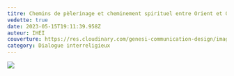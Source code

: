 ```yaml
---
titre: Chemins de pèlerinage et cheminement spirituel entre Orient et Occident
vedette: true
date: 2023-05-15T19:11:39.958Z
auteur: IHEI
couverture: https://res.cloudinary.com/genesi-communication-design/image/upload/v1684177982/Chemins_de_pelerinage_et_cheminement_spirituel_entre_Orient_et_Occident_l3tn8r.jpg
category: Dialogue interreligieux
---
```

![](https://res.cloudinary.com/genesi-communication-design/image/upload/v1684177982/Chemins_de_pelerinage_et_cheminement_spirituel_entre_Orient_et_Occident_l3tn8r.jpg)